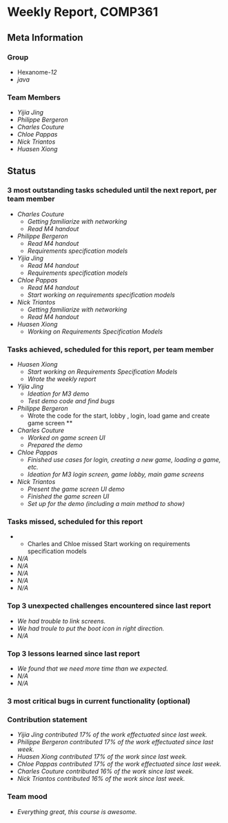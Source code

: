 # Weekly Report, COMP361## Meta Information### Group * Hexanome-*12* * *java*### Team Members * *Yijia Jing* * *Philippe Bergeron* * *Charles Couture* * *Chloe Pappas* * *Nick Triantos* * *Huasen Xiong*## Status### 3 most outstanding tasks scheduled until the next report, per team member * *Charles Couture*   * *Getting familiarize with networking*   * *Read M4 handout* * *Philippe Bergeron*   * *Read M4 handout*   * *Requirements specification models* * *Yijia Jing*   * *Read M4 handout*   * *Requirements specification models* * *Chloe Pappas*   * *Read M4 handout*   * *Start working on requirements specification models* * *Nick Triantos*   * *Getting familiarize with networking*   * *Read M4 handout* * *Huasen Xiong*   * *Working on Requirements Specification Models*### Tasks achieved, scheduled for this report, per team member * *Huasen Xiong*   * *Start working on Requirements Specification Models*   * *Wrote the weekly report* * *Yijia Jing*   * *Ideation for M3 demo*   * *Test demo code and find bugs* * *Philippe Bergeron*   * Wrote the code for the start, lobby , login, load game and create game screen ***  *Charles Couture*   * *Worked on game screen UI*   * *Prepared the demo**  *Chloe Pappas*   * *Finished use cases for login, creating a new game, loading a game, etc.*   * *Ideation for M3 login screen, game lobby, main game screens**  *Nick Triantos*   * *Present the game screen UI demo*   * *Finished the game screen UI*   * *Set up for the demo (including a main method to show)*### Tasks missed, scheduled for this report * * Charles and Chloe missed Start working on requirements specification models * *N/A* * *N/A* * *N/A* * *N/A* * *N/A*### Top 3 unexpected challenges encountered since last report * *We had trouble to link screens.* * *We had troule to put the boot icon in right direction.* * *N/A*### Top 3 lessons learned since last report * *We found that we need more time than we expected.* * *N/A* * *N/A* ### 3 most critical bugs in current functionality (optional)### Contribution statement * *Yijia Jing contributed 17% of the work effectuated since last week.* * *Philippe Bergeron contributed 17% of the work effectuated since last week.* * *Huasen Xiong contributed 17% of the work since last week.*   * *Chloe Pappas contributed 17% of the work effectuated since last week.* * *Charles Couture contributed 16% of the work since last week.* * *Nick Triantos contributed 16% of the work since last week.*### Team mood * *Everything great, this course is awesome.*
